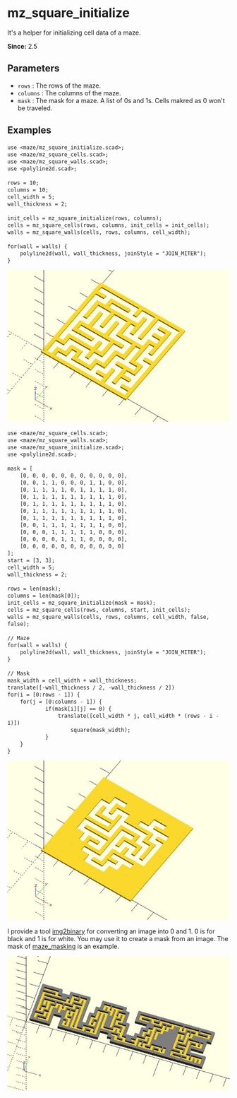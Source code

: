# mz_square_initialize

It's a helper for initializing cell data of a maze. 

**Since:** 2.5

## Parameters

- `rows` : The rows of the maze.
- `columns` : The columns of the maze.
- `mask` : The mask for a maze. A list of 0s and 1s. Cells makred as 0 won't be traveled.

## Examples
    
	use <maze/mz_square_initialize.scad>;
	use <maze/mz_square_cells.scad>;
	use <maze/mz_square_walls.scad>;
	use <polyline2d.scad>;

	rows = 10;
	columns = 10;
	cell_width = 5;
	wall_thickness = 2;

    init_cells = mz_square_initialize(rows, columns);
	cells = mz_square_cells(rows, columns, init_cells = init_cells);
	walls = mz_square_walls(cells, rows, columns, cell_width);

	for(wall = walls) {
		polyline2d(wall, wall_thickness, joinStyle = "JOIN_MITER");
	}
	
![mz_square_initialize](images/lib2x-mz_square_initialize-1.JPG)

    use <maze/mz_square_cells.scad>;
    use <maze/mz_square_walls.scad>;
    use <maze/mz_square_initialize.scad>;
    use <polyline2d.scad>;

    mask = [
        [0, 0, 0, 0, 0, 0, 0, 0, 0, 0, 0],
        [0, 0, 1, 1, 0, 0, 0, 1, 1, 0, 0],
        [0, 1, 1, 1, 1, 0, 1, 1, 1, 1, 0],
        [0, 1, 1, 1, 1, 1, 1, 1, 1, 1, 0],
        [0, 1, 1, 1, 1, 1, 1, 1, 1, 1, 0],
        [0, 1, 1, 1, 1, 1, 1, 1, 1, 1, 0],
        [0, 1, 1, 1, 1, 1, 1, 1, 1, 1, 0],
        [0, 0, 1, 1, 1, 1, 1, 1, 1, 0, 0],
        [0, 0, 0, 1, 1, 1, 1, 1, 0, 0, 0],
        [0, 0, 0, 0, 1, 1, 1, 0, 0, 0, 0],
        [0, 0, 0, 0, 0, 0, 0, 0, 0, 0, 0]
    ];
    start = [3, 3];
    cell_width = 5;
    wall_thickness = 2;

    rows = len(mask);
    columns = len(mask[0]);
    init_cells = mz_square_initialize(mask = mask);
    cells = mz_square_cells(rows, columns, start, init_cells);
    walls = mz_square_walls(cells, rows, columns, cell_width, false, false);

    // Maze
    for(wall = walls) {
        polyline2d(wall, wall_thickness, joinStyle = "JOIN_MITER");
    }

    // Mask
    mask_width = cell_width + wall_thickness;
    translate([-wall_thickness / 2, -wall_thickness / 2])
    for(i = [0:rows - 1]) {
        for(j = [0:columns - 1]) {
                if(mask[i][j] == 0) {
                    translate([cell_width * j, cell_width * (rows - i - 1)])
                        square(mask_width);
                }
        }
    }
	
![mz_square_initialize](images/lib2x-mz_square_initialize-2.JPG)

 I provide a tool [img2binary](https://github.com/JustinSDK/img2binary) for converting an image into 0 and 1. 0 is for black and 1 is for white. You may use it to create a mask from an image. The mask of [maze_masking](https://github.com/JustinSDK/dotSCAD/blob/master/examples/maze/maze_masking.scad) is an example.

![mz_square_initialize](images/lib2x-mz_square_initialize-3.JPG)